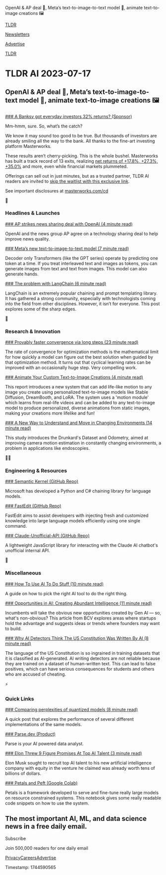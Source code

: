 OpenAI & AP deal 🤝, Meta’s text-to-image-to-text model 🔁, animate text-to-image creations 🖼️

[TLDR](/)

[Newsletters](/newsletters)

[Advertise](https://advertise.tldr.tech/)

[TLDR](/)

# TLDR AI 2023-07-17

## OpenAI & AP deal 🤝, Meta’s text-to-image-to-text model 🔁, animate text-to-image creations 🖼️

### 

[### A Banksy got everyday investors 32% returns? (Sponsor)](https://www.masterworks.com?utm_source=tldrai&amp;utm_medium=newsletter&amp;utm_campaign=7-17-23&amp;utm_term=TLDR+AI+subscriber&amp;utm_content=none_banksy32_32return_pp_100_skip)

Mm-hmm, sure. So, what’s the catch?

We know it may sound too good to be true. But thousands of investors are already smiling all the way to the bank. All thanks to the fine-art investing platform Masterworks.

These results aren’t cherry-picking. This is the whole bushel. Masterworks has built a track record of 13 exits, realizing [net returns of +17.8%, +27.3%, +35.0%](https://www.masterworks.com?utm_source=tldrai&utm_medium=newsletter&utm_campaign=7-17-23&utm_term=TLDR+AI+subscriber&utm_content=none_banksy32_32return_pp_100_skip) and more, even while financial markets plummeted.

Offerings can sell out in just minutes, but as a trusted partner, TLDR AI readers are invited to [skip the waitlist with this exclusive link](https://www.masterworks.com?utm_source=tldrai&utm_medium=newsletter&utm_campaign=7-17-23&utm_term=TLDR+AI+subscriber&utm_content=none_banksy32_32return_pp_100_skip).

See important disclosures at [masterworks.com/cd](http://masterworks.com/cd)

🚀

### Headlines & Launches

[### AP strikes news sharing deal with OpenAI (4 minute read)](https://www.axios.com/2023/07/13/ap-openai-news-sharing-tech-deal?utm_source=tldrai)

OpenAI and the news group AP agree on a technology sharing deal to help improve news quality.

[### Meta’s new text-to-image-to-text model (7 minute read)](https://ai.meta.com/blog/generative-ai-text-images-cm3leon/?utm_source=tldrai)

Decoder only Transformers (like the GPT series) operate by predicting one token at a time. If you treat interleaved text and images as tokens, you can generate images from text and text from images. This model can also generate hands.

[### The problem with LangChain (6 minute read)](https://minimaxir.com/2023/07/langchain-problem/?utm_source=tldrai)

LangChain is an extremely popular chaining and prompt templating library. It has gathered a strong community, especially with technologists coming into the field from other disciplines. However, it isn’t for everyone. This post explores some of the sharp edges.

🧠

### Research & Innovation

[### Provably faster convergence via long steps (23 minute read)](https://arxiv.org/abs/2307.06324?utm_source=tldrai)

The rate of convergence for optimization methods is the mathematical limit for how quickly a model can figure out the best solution when guided by that optimization method. It turns out that cyclical learning rates can be improved with an occasionally huge step. Very compelling work.

[### Animate Your Custom Text-to-Image Creations (4 minute read)](https://animatediff.github.io/?utm_source=tldrai)

This report introduces a new system that can add life-like motion to any image you create using personalized text-to-image models like Stable Diffusion, DreamBooth, and LoRA. The system uses a 'motion module' which learns from real-life videos and can be added to any text-to-image model to produce personalized, diverse animations from static images, making your creations more lifelike and fun!

[### A New Way to Understand and Move in Changing Environments (14 minute read)](https://arxiv.org/abs/2306.17075v1?utm_source=tldrai)

This study introduces the Drunkard's Dataset and Odometry, aimed at improving camera motion estimation in constantly changing environments, a problem in applications like endoscopies.

👨‍💻

### Engineering & Resources

[### Semantic Kernel (GitHub Repo)](https://github.com/microsoft/semantic-kernel?utm_source=tldrai)

Microsoft has developed a Python and C# chaining library for language models.

[### FastEdit (GitHub Repo)](https://github.com/hiyouga/FastEdit?utm_source=tldrai)

FastEdit aims to assist developers with injecting fresh and customized knowledge into large language models efficiently using one single command.

[### Claude-Unofficial-API (GitHub Repo)](https://github.com/Explosion-Scratch/claude-unofficial-api?utm_source=tldrai)

A lightweight JavaScript library for interacting with the Claude AI chatbot's unofficial internal API.

🎁

### Miscellaneous

[### How To Use AI To Do Stuff (10 minute read)](https://www.oneusefulthing.org/p/how-to-use-ai-to-do-stuff-an-opinionated?utm_source=tldrai)

A guide on how to pick the right AI tool to do the right thing.

[### Opportunities in AI: Creating Abundant Intelligence (11 minute read)](https://baincapitalventures.com/insight/opportunities-in-ai-creating-abundant-intelligence/?utm_source=tldrai)

Incumbents will take the obvious new opportunities created by Gen AI — so, what's non-obvious? This article from BCV explores areas where startups hold the advantage and suggests ideas or trends where founders may want to build.

[### Why AI Detectors Think The US Constitution Was Written By AI (8 minute read)](https://arstechnica.com/information-technology/2023/07/why-ai-detectors-think-the-us-constitution-was-written-by-ai/?utm_source=tldrai)

The language of the US Constitution is so ingrained in training datasets that it is classified as AI-generated. AI writing detectors are not reliable because they are trained on a dataset of human-written text. This can lead to false positives, which can have serious consequences for students and others who are accused of cheating.

⚡️

### Quick Links

[### Comparing perplexities of quantized models (8 minute read)](https://oobabooga.github.io/blog/posts/perplexities/?utm_source=tldrai)

A quick post that explores the performance of several different implementations of the same models.

[### Parse.dev (Product)](https://www.parse.dev/?utm_source=tldrai)

Parse is your AI powered data analyst.

[### Elon Threw 9 Figure Promises At Top AI Talent (3 minute read)](https://www.semafor.com/article/07/14/2023/elon-musk-threw-nine-figure-promises-at-top-ai-researchers?utm_source=tldrai)

Elon Musk sought to recruit top AI talent to his new artificial intelligence company with equity in the venture he claimed was already worth tens of billions of dollars.

[### Petals and Peft (Google Colab)](https://colab.research.google.com/drive/1uCphNY7gfAUkdDrTx21dZZwCOUDCMPw8?usp=sharing?utm_source=tldrai)

Petals is a framework developed to serve and fine-tune really large models on resource constrained systems. This notebook gives some really readable code snippets on how to use the system.

## The most important AI, ML, and data science news in a free daily email.

Subscribe

Join 500,000 readers for one daily email

[Privacy](/privacy)[Careers](https://jobs.ashbyhq.com/tldr.tech)[Advertise](/ai/advertise)

Timestamp: 1744590565